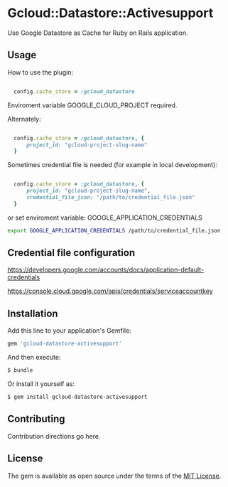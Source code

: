 # Gcloud::Datastore::Activesupport
Use Google Datastore as Cache for Ruby on Rails application.

## Usage
How to use the plugin:

```ruby

  config.cache_store = :gcloud_datastore

```
Enviroment variable GOOGLE_CLOUD_PROJECT required.


Alternately:

```ruby

  config.cache_store = :gcloud_datastore, {
      project_id: "gcloud-project-slug-name"
  }

```

Sometimes credential file is needed (for example in local development):

```ruby

  config.cache_store = :gcloud_datastore, {
      project_id: "gcloud-project-slug-name",
      credential_file_json: "/path/to/credential_file.json"
  }

```

or set enviroment variable: GOOGLE_APPLICATION_CREDENTIALS
```bash
export GOOGLE_APPLICATION_CREDENTIALS /path/to/credential_file.json
```

## Credential file configuration

https://developers.google.com/accounts/docs/application-default-credentials

https://console.cloud.google.com/apis/credentials/serviceaccountkey


## Installation
Add this line to your application's Gemfile:

```ruby
gem 'gcloud-datastore-activesupport'
```

And then execute:
```bash
$ bundle
```

Or install it yourself as:
```bash
$ gem install gcloud-datastore-activesupport
```

## Contributing
Contribution directions go here.

## License
The gem is available as open source under the terms of the [MIT License](https://opensource.org/licenses/MIT).
